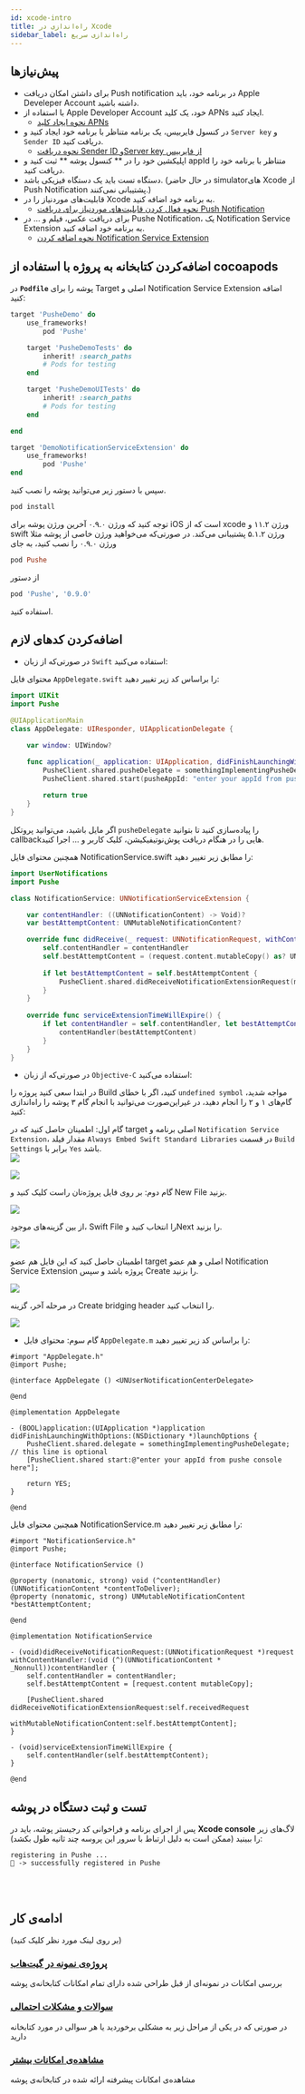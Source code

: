 ```yaml
---
id: xcode-intro
title: راه‌اندازی در Xcode
sidebar_label: راه‌اندازی سریع
---
```


## پیش‌نیازها

- برای داشتن امکان دریافت Push notification در برنامه خود، باید Apple Develeper Account داشته باشید.
- با استفاده از Apple Developer Account خود، یک کلید APNs ایجاد کنید. 
    - [نحوه ایجاد کلید APNs](/docs/iOS/extra/iOS-APNs-key)
- در کنسول فایربیس، یک برنامه متناظر با برنامه خود ایجاد کنید و ‍‍‍`Server key` و ‍‍‍`Sender ID` دریافت کنید. 
    - [نحوه دریافت Sender ID وServer key از فایربیس](/docs/iOS/extra/iOS-firebase)
- اپلیکشین خود را در ** کنسول پوشه ** ثبت کنید و appId متناظر با برنامه خود را دریافت کنید.
- دستگاه تست باید یک دستگاه فیزیکی باشد. (در حال حاضر simulatorهای Xcode از Push Notification پشتیبانی نمی‌کنند.)
- قابلیت‌های موردنیاز را در Xcode به برنامه خود اضافه کنید.
    - [نحوه فعال کردن قابلیت‌های موردنیاز برای دریافت Push Notification](/docs/iOS/extra/iOS-capabilities)
- برای دریافت عکس، فیلم و ... در Pushe Notification، یک Notification Service Extension به برنامه خود اضافه کنید.
    - [نحوه اضافه کردن Notification Service Extension](/docs/iOS/extra/iOS-NotificationServiceExtension)

## اضافه‌کردن کتابخانه به پروژه با استفاده از cocoapods

در **`Podfile`** پوشه را برای Target اصلی و Notification Service Extension اضافه کنید:

```ruby
target 'PusheDemo' do
    use_frameworks!
        pod 'Pushe'

    target 'PusheDemoTests' do
        inherit! :search_paths
        # Pods for testing
    end

    target 'PusheDemoUITests' do
        inherit! :search_paths
        # Pods for testing
    end

end

target 'DemoNotificationServiceExtension' do
    use_frameworks!
        pod 'Pushe'
end
```

سپس با دستور زیر می‌توانید پوشه را نصب کنید.

```bash
pod install
```
توجه کنید که ورژن ۰.۹.۰ آخرین ورژن پوشه برای iOS است که از xcode  ورژن ۱۱.۲ و swift ورژن ۵.۱.۲ پشتیبانی می‌کند. در صورتی‌که می‌خواهید ورژن خاصی از پوشه مثلا ورژن ۰.۹.۰ را نصب کنید، به جای 
```ruby
pod Pushe
```
از دستور
```ruby
pod 'Pushe', '0.9.0'
```
استفاده کنید.

## اضافه‌کردن کد‌های لازم

* در صورتی‌که از زبان `Swift` استفاده می‌کنید:

 محتوای فایل `AppDelegate.swift` را براساس کد زیر تغییر دهید:

```swift
import UIKit
import Pushe

@UIApplicationMain
class AppDelegate: UIResponder, UIApplicationDelegate {

    var window: UIWindow?

    func application(_ application: UIApplication, didFinishLaunchingWithOptions launchOptions: [UIApplication.LaunchOptionsKey: Any]?) -> Bool {
        PusheClient.shared.pusheDelegate = somethingImplementingPusheDelegate    // this line is optional
        PusheClient.shared.start(pusheAppId: "enter your appId from pushe console here")
        
        return true
    }
}
```

اگر مایل باشید، می‌توانید پروتکل `pusheDelegate` را پیاده‌سازی کنید تا بتوانید callbackهایی را در هنگام دریافت پوش‌نوتیفیکیشن، کلیک کاربر و ... اجرا کنید.

 همچنین محتوای فایل NotificationService.swift را مطابق زیر تغییر دهید:

```swift
import UserNotifications
import Pushe

class NotificationService: UNNotificationServiceExtension {

    var contentHandler: ((UNNotificationContent) -> Void)?
    var bestAttemptContent: UNMutableNotificationContent?

    override func didReceive(_ request: UNNotificationRequest, withContentHandler contentHandler: @escaping (UNNotificationContent) -> Void) {
        self.contentHandler = contentHandler
        self.bestAttemptContent = (request.content.mutableCopy() as? UNMutableNotificationContent)
        
        if let bestAttemptContent = self.bestAttemptContent {
            PusheClient.shared.didReceiveNotificationExtensionRequest(mutableContent: bestAttemptContent, contentHandler: contentHandler)
        }
    }
    
    override func serviceExtensionTimeWillExpire() {
        if let contentHandler = self.contentHandler, let bestAttemptContent =  self.bestAttemptContent {
            contentHandler(bestAttemptContent)
        }
    }
}
```

* در صورتی‌که از زبان `Objective-C` استفاده می‌کنید:

 در ابتدا سعی کنید پروژه را Build کنید، اگر با خطای `undefined symbol` مواجه شدید، گام‌های ۱ و ۲ را انجام دهید، در غیراین‌صورت می‌توانید با انجام گام ۳ پوشه را راه‌اندازی کنید:

 گام اول: اطمینان حاصل کنید که در target اصلی برنامه و `Notification Service Extension`، مقدار فیلد `Always Embed Swift Standard Libraries` در قسمت `Build Settings` برابر با `Yes` باشد.     
 <img src="/docs/iOS/images/34. Objc.png" />   

 <img src="/docs/iOS/images/35. Objc.png" />    

 گام دوم: بر روی فایل پروژه‌تان راست کلیک کنید و New File بزنید.

 <img src="/docs/iOS/images/36. Bridging header.png" />   

 از بین گزینه‌های موجود، Swift File را انتخاب کنید وNext را بزنید.     

 <img src="/docs/iOS/images/37. Bridging header.png" />   

 اطمینان حاصل کنید که این فایل هم عضو target اصلی و هم عضو Notification Service Extension پروژه باشد و سپس Create را بزنید.    

 <img src="/docs/iOS/images/38. Bridging header.png" />    

 در مرحله آخر، گزینه Create bridging header را انتخاب کنید.    

 <img src="/docs/iOS/images/39. Bridging header.png" />

* گام سوم: محتوای فایل `AppDelegate.m` را براساس کد زیر تغییر دهید:      
```objc
#import "AppDelegate.h"
@import Pushe;

@interface AppDelegate () <UNUserNotificationCenterDelegate>

@end

@implementation AppDelegate 

- (BOOL)application:(UIApplication *)application didFinishLaunchingWithOptions:(NSDictionary *)launchOptions {
	PusheClient.shared.delegate = somethingImplementingPusheDelegate;    // this line is optional
    [PusheClient.shared start:@"enter your appId from pushe console here"];
	
    return YES;
}

@end
```
همچنین محتوای فایل NotificationService.m را مطابق زیر تغییر دهید:        
```objc
#import "NotificationService.h"
@import Pushe;

@interface NotificationService ()

@property (nonatomic, strong) void (^contentHandler)(UNNotificationContent *contentToDeliver);
@property (nonatomic, strong) UNMutableNotificationContent *bestAttemptContent;

@end

@implementation NotificationService

- (void)didReceiveNotificationRequest:(UNNotificationRequest *)request withContentHandler:(void (^)(UNNotificationContent * _Nonnull))contentHandler { 
    self.contentHandler = contentHandler;
    self.bestAttemptContent = [request.content mutableCopy];
    
    [PusheClient.shared didReceiveNotificationExtensionRequest:self.receivedRequest
                      withMutableNotificationContent:self.bestAttemptContent];
}

- (void)serviceExtensionTimeWillExpire {
    self.contentHandler(self.bestAttemptContent);
}

@end
```

## تست و ثبت دستگاه در پوشه

پس از اجرای برنامه و فراخوانی کد رجیستر پوشه، باید در **Xcode console** لاگ‌های زیر را ببینید (ممکن است به دلیل ارتباط با سرور این پروسه چند ثانیه طول بکشد):

```
registering in Pushe ...
📗 -> successfully registered in Pushe
```
<br /><br />

## ادامه‌ی کار
(بر روی لینک مورد نظر کلیک کنید)

### [پروژه‌ی نمونه در گیت‌هاب](https://github.com/pusheco/android-studio-sample)
بررسی امکانات در نمونه‌ای از قبل طراحی شده دارای تمام امکانات کتابخانه‌ی پوشه

### [سوالات و مشکلات احتمالی](/docs/android-studio/studio-errors)
در صورتی که در یکی از مراحل زیر به مشکلی برخوردید یا هر سوالی در مورد کتابخانه‌ دارید

### [مشاهده‌ی امکانات بیشتر](/docs/android-studio/studio-advanced)
مشاهده‌ی امکانات پیشرفته ارائه‌ شده در کتابخانه‌‌ی پوشه
